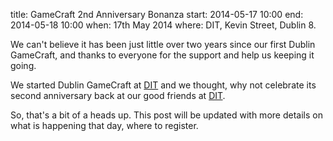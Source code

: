 title: GameCraft 2nd Anniversary Bonanza
start: 2014-05-17 10:00
end: 2014-05-18 10:00
when: 17th May 2014 
where: DIT, Kevin Street, Dublin 8.

We can't believe it has been just little over two years since our first Dublin GameCraft, and thanks to everyone for the support and help us keeping it going.

We started Dublin GameCraft at [DIT](http://dit.ie) and we thought, why not celebrate its second anniversary back at our good friends at [DIT](http://dit.ie).

So, that's a bit of a heads up. This post will be updated with more details on what is happening that day, where to register.
